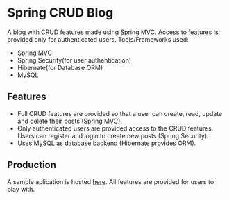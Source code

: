 # Spring CRUD Blog

A blog with CRUD features made using Spring MVC. Access to features is provided only for authenticated users. Tools/Frameworks used:

- Spring MVC
- Spring Security(for user authentication)
- Hibernate(for Database ORM)
- MySQL

## Features

- Full CRUD features are provided so that a user can create, read, update and delete their posts (Spring MVC).
- Only authenticated users are provided access to the CRUD features. Users can register and login to create new posts (Spring Security).
- Uses MySQL as database backend (Hibernate provides ORM).

## Production

A sample aplication is hosted [here](http://intense-springs-34819.herokuapp.com/showFormForLogin). All features are provided for users to play with. 

 